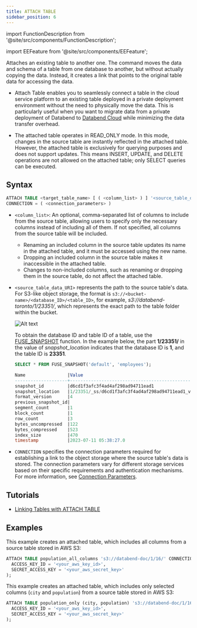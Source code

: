 ```yaml
---
title: ATTACH TABLE
sidebar_position: 6
---
```


import FunctionDescription from '@site/src/components/FunctionDescription';

<FunctionDescription description="Introduced or updated: v1.2.698"/>

import EEFeature from '@site/src/components/EEFeature';

<EEFeature featureName='ATTACH TABLE'/>

Attaches an existing table to another one. The command moves the data and schema of a table from one database to another, but without actually copying the data. Instead, it creates a link that points to the original table data for accessing the data.

- Attach Table enables you to seamlessly connect a table in the cloud service platform to an existing table deployed in a private deployment environment without the need to physically move the data. This is particularly useful when you want to migrate data from a private deployment of Databend to [Databend Cloud](https://www.databend.com) while minimizing the data transfer overhead.

- The attached table operates in READ_ONLY mode. In this mode, changes in the source table are instantly reflected in the attached table. However, the attached table is exclusively for querying purposes and does not support updates. This means INSERT, UPDATE, and DELETE operations are not allowed on the attached table; only SELECT queries can be executed.

## Syntax

```sql
ATTACH TABLE <target_table_name> [ ( <column_list> ) ] '<source_table_data_URI>'
CONNECTION = ( <connection_parameters> )
```
- `<column_list>`: An optional, comma-separated list of columns to include from the source table, allowing users to specify only the necessary columns instead of including all of them. If not specified, all columns from the source table will be included.

  - Renaming an included column in the source table updates its name in the attached table, and it must be accessed using the new name.
  - Dropping an included column in the source table makes it inaccessible in the attached table.
  - Changes to non-included columns, such as renaming or dropping them in the source table, do not affect the attached table.

- `<source_table_data_URI>` represents the path to the source table's data. For S3-like object storage, the format is `s3://<bucket-name>/<database_ID>/<table_ID>`, for example, _s3://databend-toronto/1/23351/_, which represents the exact path to the table folder within the bucket.

  ![Alt text](/img/sql/attach.png)

  To obtain the database ID and table ID of a table, use the [FUSE_SNAPSHOT](../../../20-sql-functions/16-system-functions/fuse_snapshot.md) function. In the example below, the part **1/23351/** in the value of _snapshot_location_ indicates that the database ID is **1**, and the table ID is **23351**.

  ```sql
  SELECT * FROM FUSE_SNAPSHOT('default', 'employees');

  Name                |Value                                              |
  --------------------+---------------------------------------------------+
  snapshot_id         |d6cd1f3afc3f4ad4af298ad94711ead1                   |
  snapshot_location   |1/23351/_ss/d6cd1f3afc3f4ad4af298ad94711ead1_v4.mpk|
  format_version      |4                                                  |
  previous_snapshot_id|                                                   |
  segment_count       |1                                                  |
  block_count         |1                                                  |
  row_count           |3                                                  |
  bytes_uncompressed  |122                                                |
  bytes_compressed    |523                                                |
  index_size          |470                                                |
  timestamp           |2023-07-11 05:38:27.0                              |
  ```

- `CONNECTION` specifies the connection parameters required for establishing a link to the object storage where the source table's data is stored. The connection parameters vary for different storage services based on their specific requirements and authentication mechanisms. For more information, see [Connection Parameters](../../../00-sql-reference/51-connect-parameters.md).

## Tutorials

- [Linking Tables with ATTACH TABLE](/tutorials/databend-cloud/link-tables)

## Examples

This example creates an attached table, which includes all columns from a source table stored in AWS S3:

```sql
ATTACH TABLE population_all_columns 's3://databend-doc/1/16/' CONNECTION = (
  ACCESS_KEY_ID = '<your_aws_key_id>',
  SECRET_ACCESS_KEY = '<your_aws_secret_key>'
);
```

This example creates an attached table, which includes only selected columns (`city` and `population`) from a source table stored in AWS S3:

```sql
ATTACH TABLE population_only (city, population) 's3://databend-doc/1/16/' CONNECTION = (
  ACCESS_KEY_ID = '<your_aws_key_id>',
  SECRET_ACCESS_KEY = '<your_aws_secret_key>'
);
```